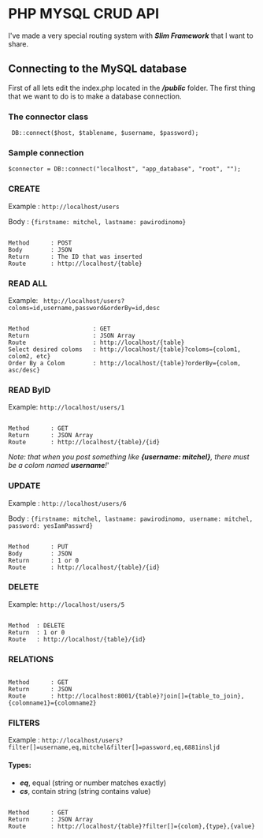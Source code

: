 # PHP MYSQL CRUD API

I've made a very special routing system with __*Slim Framework*__ that I want to share.

## Connecting to the MySQL database
First of all lets edit the index.php located in the __*/public*__ folder. The first thing that we want to do is to make a database connection.

### The connector class

` DB::connect($host, $tablename, $username, $password);`

### Sample connection 

`$connector = DB::connect("localhost", "app_database", "root", "");`

### CREATE
Example	: `http://localhost/users`

Body	: `{firstname: mitchel, lastname: pawirodinomo}`
```

Method		: POST
Body		: JSON
Return		: The ID that was inserted 
Route		: http://localhost/{table}

```
### READ ALL
Example: ` http://localhost/users?coloms=id,username,password&orderBy=id,desc`
```

Method					: GET
Return					: JSON Array
Route					: http://localhost/{table}
Select desired coloms	: http://localhost/{table}?coloms={colom1, colom2, etc}
Order By a Colom		: http://localhost/{table}?orderBy={colom, asc/desc}

```

### READ ByID
Example: `http://localhost/users/1`
```

Method		: GET
Return		: JSON Array
Route		: http://localhost/{table}/{id}

```

*Note: that when you post something like __{username: mitchel}__, there must be a colom named __username__!*'


### UPDATE
Example : `http://localhost/users/6`

Body	: `{firstname: mitchel, lastname: pawirodinomo, username: mitchel, password: yesIamPasswrd}`
```

Method		: PUT
Body		: JSON
Return		: 1 or 0
Route		: http://localhost/{table}/{id}

```

### DELETE
Example: `http://localhost/users/5`
```

Method	: DELETE
Return	: 1 or 0
Route	: http://localhost/{table}/{id}

```
### RELATIONS
```

Method		: GET
Return		: JSON
Route		: http://localhost:8001/{table}?join[]={table_to_join},{colomname1}={colomname2}

```

### FILTERS

Example : `http://localhost/users?filter[]=username,eq,mitchel&filter[]=password,eq,6881insljd`
#### Types:

- __*eq*__, equal (string or number matches exactly)
- __*cs*__, contain string (string contains value)

```

Method		: GET
Return		: JSON Array
Route		: http://localhost/{table}?filter[]={colom},{type},{value}

```
